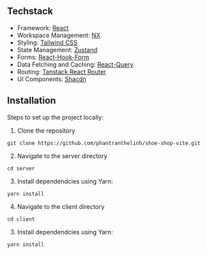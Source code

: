 ## Techstack <a name="techstack"></a>
- Framework: [React](https://react.dev/)
- Workspace Management: [NX](https://nx.dev/)
- Styling: [Tailwind CSS](https://tailwindcss.com/)
- State Management: [Zustand](https://github.com/pmndrs/zustand)
- Forms: [React-Hook-Form](https://www.react-hook-form.com/)
- Data Fetching and Caching: [React-Query](https://tanstack.com/query/latest)
- Routing: [Tanstack React Router](https://tanstack.com/router/latest)
- UI Components: [Shacdn](https://ui.shadcn.com/)

## Installation <a name="installation"></a>
Steps to set up the project locally:

1. Clone the repository
```shell
git clone https://github.com/phantranthelinh/shoe-shop-vite.git
```
2. Navigate to the server directory
```shell
cd server
```
3. Install dependendcies using Yarn:
```shell
yarn install
```
4. Navigate to the client directory
```shell
cd client
```
3. Install dependendcies using Yarn:
```shell
yarn install
```
